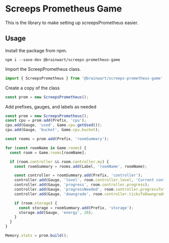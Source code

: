 # Screeps Prometheus Game

This is the library to make setting up screepsPrometheus easier.

## Usage

Install the package from npm.

```
npm i --save-dev @brainwart/screeps-prometheus-game
```

Import the ScreepPrometheus class.

```typescript
import { ScreepsPrometheus } from '@brainwart/screeps-prometheus-game';
```

Create a copy of the class

```typescript
const prom = new ScreepsPrometheus();
```

Add prefixes, gauges, and labels as needed

```typescript
const prom = new ScreepsPrometheus();
const cpu = prom.add(Prefix, 'cpu');
cpu.add(Gauge, 'used', Game.cpu.getUsed());
cpu.add(Gauge, 'bucket', Game.cpu.bucket);

const rooms = prom.add(Prefix, 'roomSummary');

for (const roomName in Game.rooms) {
  const room = Game.rooms[roomName];

  if (room.controller && room.controller.my) {
    const roomSummary = rooms.add(Label, 'roomName', roomName);

    const controller = roomSummary.add(Prefix, 'controller');
    controller.add(Gauge, 'level', room.controller.level, 'Current controller level');
    controller.add(Gauge, 'progress', room.controller.progress);
    controller.add(Gauge, 'progressNeeded', room.controller.progressTotal);
    controller.add(Gauge, 'downgrade', room.controller.ticksToDowngrade);

    if (room.storage) {
      const storage = roomSummary.add(Prefix, 'storage');
      storage.add(Gauge, 'energy', 20);
    }
  }
}

Memory.stats = prom.build();
```

